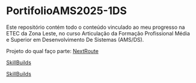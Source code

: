 # PortifolioAMS2025-1DS

Este repositório contém todo o conteúdo vinculado ao meu progresso na ETEC da Zona Leste, no curso Articulação da Formação Profissional Média e Superior em Desenvolvimento De Sistemas (AMS/DS).

Projeto do qual faço parte:
[NextRoute](https://github.com/etec-zona-leste-oficial/nextroute-iot-gestao-de-turismo/tree/main)

[SkillBuilds](https://students.yourlearning.ibm.com/credential/CREDLY-ce744ad1-ca21-498e-a9ea-8c01f792977d)

[SkillBuilds](https://students.yourlearning.ibm.com/credential/CREDLY-dafd91d2-b4fa-46e2-a1fe-c9b0428d6ea7) 
